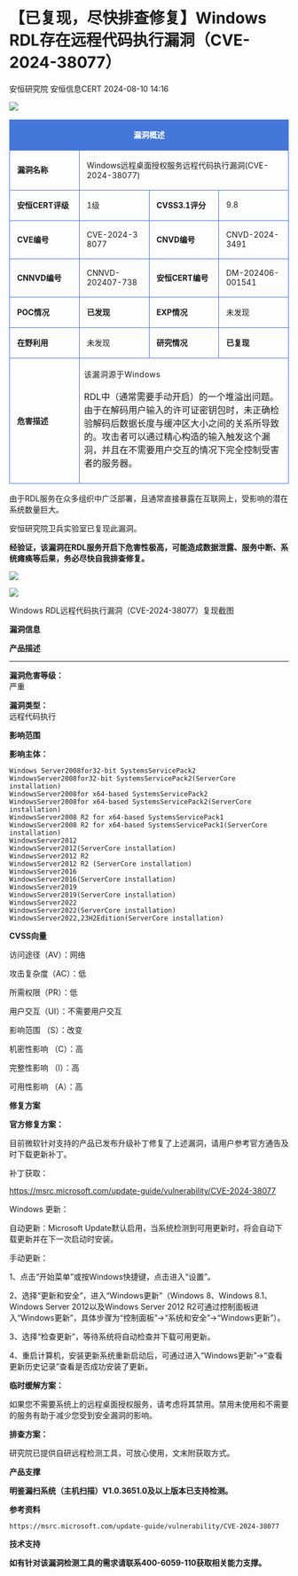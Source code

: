 #  【已复现，尽快排查修复】Windows RDL存在远程代码执行漏洞（CVE-2024-38077）   
安恒研究院  安恒信息CERT   2024-08-10 14:16  
  
![](https://mmbiz.qpic.cn/mmbiz_png/JAzzLj4nXesCfIew4xDgxHPaichzoa958OaWgTglXPf5mic3dq7TZc3np7PMDpLQPa4pL89cQvD6FAZaN71atsbA/640?wx_fmt=png&from=appmsg&wx_&wx_&wx_&wx_ "")  
  
<table><tbody style="box-sizing:border-box;"><tr style="box-sizing:border-box;"><td colspan="4" rowspan="1" style="border-width:1px;border-color:rgb(69, 119, 218);border-style:solid;background-color:rgb(69, 119, 218);box-sizing:border-box;" width="100.0000%" data-style="border-width:1px;border-color:rgb(69, 119, 218);border-style:solid;background-color:rgb(69, 119, 218);box-sizing:border-box;" class="js_darkmode__0"><section style="margin:5px 0%;box-sizing:border-box;"><section style="padding:0px 5px;font-size:14px;color:rgb(255, 255, 255);box-sizing:border-box;margin-bottom:unset;"><p style="text-align:center;"><strong style="box-sizing:border-box;">漏洞概述</strong></p></section></section></td></tr><tr style="box-sizing:border-box;"><td colspan="1" rowspan="1" style="border-width:1px;border-color:rgb(69, 119, 218);border-style:solid;box-sizing:border-box;" width="25.0000%"><section style="margin:5px 0%;box-sizing:border-box;"><section style="padding:0px 5px;font-size:14px;box-sizing:border-box;margin-bottom:unset;"><p style="text-align:left;"><strong style="box-sizing:border-box;">漏洞名称</strong></p></section></section></td><td colspan="3" rowspan="1" style="border-width:1px;border-color:rgb(69, 119, 218);border-style:solid;box-sizing:border-box;" width="75.0000%"><section style="margin:5px 0%;box-sizing:border-box;"><section style="padding:0px 5px;font-size:14px;box-sizing:border-box;margin-bottom:unset;"><p style="text-align:left;">Windows远程桌面授权服务远程代码执行漏洞(CVE-2024-38077)</p></section></section></td></tr><tr style="box-sizing:border-box;"><td colspan="1" rowspan="1" style="border-width:1px;border-color:rgb(69, 119, 218);border-style:solid;box-sizing:border-box;" width="25.0000%"><section style="margin:5px 0%;box-sizing:border-box;"><section style="padding:0px 5px;font-size:14px;box-sizing:border-box;margin-bottom:unset;"><p style="text-align:left;"><strong style="box-sizing:border-box;">安恒CERT评级</strong></p></section></section></td><td colspan="1" rowspan="1" style="border-width:1px;border-color:rgb(69, 119, 218);border-style:solid;box-sizing:border-box;" width="25.0000%"><section style="margin:5px 0%;box-sizing:border-box;"><section style="padding:0px 5px;font-size:14px;box-sizing:border-box;margin-bottom:unset;"><p style="text-align:left;word-break:break-all;">1级</p></section></section></td><td colspan="1" rowspan="1" style="border-width:1px;border-color:rgb(69, 119, 218);border-style:solid;box-sizing:border-box;" width="25.0000%"><section style="margin:5px 0%;box-sizing:border-box;"><section style="padding:0px 5px;font-size:14px;box-sizing:border-box;margin-bottom:unset;"><p style="text-align:left;"><strong style="box-sizing:border-box;">CVSS3.1评分</strong></p></section></section></td><td colspan="1" rowspan="1" style="border-width:1px;border-color:rgb(69, 119, 218);border-style:solid;box-sizing:border-box;" width="25.0000%"><section style="margin:5px 0%;box-sizing:border-box;"><section style="padding:0px 5px;font-size:14px;box-sizing:border-box;margin-bottom:unset;"><p style="text-align:left;">9.8<br/></p></section></section></td></tr><tr style="box-sizing:border-box;"><td colspan="1" rowspan="1" style="border-width:1px;border-color:rgb(69, 119, 218);border-style:solid;box-sizing:border-box;" width="25.0000%"><section style="margin:5px 0%;box-sizing:border-box;"><section style="padding:0px 5px;font-size:14px;box-sizing:border-box;margin-bottom:unset;"><p style="text-align:left;"><strong style="box-sizing:border-box;">CVE编号</strong></p></section></section></td><td colspan="1" rowspan="1" style="border-width:1px;border-color:rgb(69, 119, 218);border-style:solid;box-sizing:border-box;" width="25.0000%"><section style="margin:5px 0%;box-sizing:border-box;"><section style="padding:0px 5px;font-size:14px;box-sizing:border-box;margin-bottom:unset;"><p style="text-align:left;word-break:break-all;">CVE-2024-38077</p></section></section></td><td colspan="1" rowspan="1" style="border-width:1px;border-color:rgb(69, 119, 218);border-style:solid;box-sizing:border-box;" width="25.0000%"><section style="margin:5px 0%;box-sizing:border-box;"><section style="padding:0px 5px;font-size:14px;box-sizing:border-box;margin-bottom:unset;"><p style="text-align:left;"><strong style="box-sizing:border-box;">CNVD编号</strong></p></section></section></td><td colspan="1" rowspan="1" style="border-width:1px;border-color:rgb(69, 119, 218);border-style:solid;box-sizing:border-box;" width="25.0000%"><section style="margin:5px 0%;box-sizing:border-box;"><section style="padding:0px 5px;font-size:14px;box-sizing:border-box;margin-bottom:unset;"><p style="text-align:left;">CNVD-2024-3491</p></section></section></td></tr><tr style="box-sizing:border-box;"><td colspan="1" rowspan="1" style="border-width:1px;border-color:rgb(69, 119, 218);border-style:solid;box-sizing:border-box;" width="25.0000%"><section style="margin:5px 0%;box-sizing:border-box;"><section style="padding:0px 5px;font-size:14px;box-sizing:border-box;margin-bottom:unset;"><p style="text-align:left;"><strong style="box-sizing:border-box;">CNNVD编号</strong></p></section></section></td><td colspan="1" rowspan="1" style="border-width:1px;border-color:rgb(69, 119, 218);border-style:solid;box-sizing:border-box;" width="25.0000%"><section style="margin:5px 0%;box-sizing:border-box;"><section style="padding:0px 5px;font-size:14px;box-sizing:border-box;margin-bottom:unset;"><p data-v-e4cb35e8="">CNNVD-202407-738</p></section></section></td><td colspan="1" rowspan="1" style="border-width:1px;border-color:rgb(69, 119, 218);border-style:solid;box-sizing:border-box;" width="25.0000%"><section style="margin:5px 0%;box-sizing:border-box;"><section style="padding:0px 5px;font-size:14px;box-sizing:border-box;margin-bottom:unset;"><p style="text-align:left;"><strong style="box-sizing:border-box;">安恒CERT编号</strong></p></section></section></td><td colspan="1" rowspan="1" style="border-width:1px;border-color:rgb(69, 119, 218);border-style:solid;box-sizing:border-box;" width="25.0000%"><section style="margin:5px 0%;box-sizing:border-box;"><section style="padding:0px 5px;font-size:14px;box-sizing:border-box;margin-bottom:unset;"><p>DM-202406-001541</p></section></section></td></tr><tr style="box-sizing:border-box;"><td colspan="1" rowspan="1" style="border-width:1px;border-color:rgb(69, 119, 218);border-style:solid;box-sizing:border-box;" width="25.0000%"><section style="margin:5px 0%;box-sizing:border-box;"><section style="padding:0px 5px;font-size:14px;box-sizing:border-box;margin-bottom:unset;"><p style="text-align:left;"><strong style="box-sizing:border-box;">POC情况</strong></p></section></section></td><td colspan="1" rowspan="1" style="border-width:1px;border-color:rgb(69, 119, 218);border-style:solid;box-sizing:border-box;" width="25.0000%"><section style="margin:5px 0%;box-sizing:border-box;"><section style="padding:0px 5px;font-size:14px;box-sizing:border-box;margin-bottom:unset;"><p style="text-align:left;"><strong>已发现</strong></p></section></section></td><td colspan="1" rowspan="1" style="border-width:1px;border-color:rgb(69, 119, 218);border-style:solid;box-sizing:border-box;" width="25.0000%"><section style="margin:5px 0%;box-sizing:border-box;"><section style="padding:0px 5px;font-size:14px;box-sizing:border-box;margin-bottom:unset;"><p style="text-align:left;"><strong style="box-sizing:border-box;">EXP情况</strong></p></section></section></td><td colspan="1" rowspan="1" style="border-width:1px;border-color:rgb(69, 119, 218);border-style:solid;box-sizing:border-box;" width="25.0000%"><section style="margin:5px 0%;box-sizing:border-box;"><section style="padding:0px 5px;font-size:14px;box-sizing:border-box;margin-bottom:unset;"><p style="text-align:left;">未发现</p></section></section></td></tr><tr style="box-sizing:border-box;"><td colspan="1" rowspan="1" style="border-width:1px;border-color:rgb(69, 119, 218);border-style:solid;box-sizing:border-box;" width="25.0000%"><section style="margin:5px 0%;box-sizing:border-box;"><section style="padding:0px 5px;font-size:14px;box-sizing:border-box;margin-bottom:unset;"><p style="text-align:left;"><strong style="box-sizing:border-box;">在野利用</strong></p></section></section></td><td colspan="1" rowspan="1" style="border-width:1px;border-color:rgb(69, 119, 218);border-style:solid;box-sizing:border-box;" width="25.0000%"><section style="margin:5px 0%;box-sizing:border-box;"><section style="padding:0px 5px;font-size:14px;box-sizing:border-box;margin-bottom:unset;"><p style="text-align:left;">未发现</p></section></section></td><td colspan="1" rowspan="1" style="border-width:1px;border-color:rgb(69, 119, 218);border-style:solid;box-sizing:border-box;" width="25.0000%"><section style="margin:5px 0%;box-sizing:border-box;"><section style="padding:0px 5px;font-size:14px;box-sizing:border-box;margin-bottom:unset;"><p style="text-align:left;"><strong style="box-sizing:border-box;">研究情况</strong></p></section></section></td><td colspan="1" rowspan="1" style="border-width:1px;border-color:rgb(69, 119, 218);border-style:solid;box-sizing:border-box;" width="25.0000%"><section style="margin:5px 0%;box-sizing:border-box;"><section style="padding:0px 5px;font-size:14px;box-sizing:border-box;margin-bottom:unset;"><p style="text-align:left;"><strong>已复现</strong><br/></p></section></section></td></tr><tr style="box-sizing:border-box;"><td colspan="1" rowspan="1" style="border-width:1px;border-color:rgb(69, 119, 218);border-style:solid;box-sizing:border-box;" width="25.0000%"><section style="margin:5px 0%;box-sizing:border-box;"><section style="padding:0px 5px;font-size:14px;box-sizing:border-box;margin-bottom:unset;"><p style="text-align:left;"><strong style="box-sizing:border-box;">危害描述</strong></p></section></section></td><td colspan="3" rowspan="1" style="border-width:1px;border-color:rgb(69, 119, 218);border-style:solid;box-sizing:border-box;" width="75.0000%"><section style="margin:5px 0%;box-sizing:border-box;"><p><span style="font-size:14px;letter-spacing:0.57834px;line-height:22.4px;">该漏洞源于Windows
 
RDL中（通常需要手动开启）的一个堆溢出问题。由于在解码用户输入的许可证密钥包时，未正确检验解码后数据长度与缓冲区大小之间的关系所导致的。攻击者可以通过精心构造的输入触发这个漏洞，并且在不需要用户交互的情况下完全控制受害者的服务器。</span></p><section style="padding:0px 5px;font-size:14px;box-sizing:border-box;margin-bottom:unset;overflow:hidden;line-height:0;"><br/></section></section></td></tr></tbody></table>  
  
由于RDL服务在众多组织中广泛部署，且通常直接暴露在互联网上，受影响的潜在系统数量巨大。  
  
安恒研究院卫兵实验室已复现此漏洞。  
  
**经验证，该漏洞在RDL服务开启下危害性极高，可能造成数据泄露、服务中断、系统瘫痪等后果，务必尽快自我排查修复。**  
  
![](https://mmbiz.qpic.cn/mmbiz_png/JAzzLj4nXesL0N4GRqBCfSK2xee5bCQsLI3tIial8r93rkFUpQmAgb1A385YPeAgZSEneY6BTFRAqRgibPhsubmQ/640?wx_fmt=png&from=appmsg "")  
  
![](https://mmbiz.qpic.cn/mmbiz_png/JAzzLj4nXesL0N4GRqBCfSK2xee5bCQsxkDpLiaUbQic18eJSa9icbbAzXTluBJXO4HVtoXlvppeYA7uJ3eCOMk4g/640?wx_fmt=png&from=appmsg "")  
  
Windows RDL远程代码执行漏洞（CVE-2024-38077）复现截图  
  
  
  
**漏洞信息**  
  
  
  
  
  
**产品描述**  
  
****  
**漏洞危害等级：**  
严重  
  
**漏洞类型：**  
远程代码执行  
  
  
**影响范围**  
  
**影响主体：**  
  
```
Windows Server2008for32-bit SystemsServicePack2
WindowsServer2008for32-bit SystemsServicePack2(ServerCore installation)
WindowsServer2008for x64-based SystemsServicePack2
WindowsServer2008for x64-based SystemsServicePack2(ServerCore installation)
WindowsServer2008 R2 for x64-based SystemsServicePack1
WindowsServer2008 R2 for x64-based SystemsServicePack1(ServerCore installation)
WindowsServer2012
WindowsServer2012(ServerCore installation)
WindowsServer2012 R2
WindowsServer2012 R2 (ServerCore installation)
WindowsServer2016
WindowsServer2016(ServerCore installation)
WindowsServer2019
WindowsServer2019(ServerCore installation)
WindowsServer2022
WindowsServer2022(ServerCore installation)
WindowsServer2022,23H2Edition(ServerCore installation)
```  
  
  
  
**CVSS向量**  
  
访问途径（AV）：网络  
  
攻击复杂度（AC）：低  
  
所需权限（PR）：低  
  
用户交互（UI）：不需要用户交互  
  
影响范围 （S）：改变  
  
机密性影响 （C）：高  
  
完整性影响 （l）：高  
  
可用性影响 （A）：高  
  
  
  
**修复方案**  
  
  
  
  
**官方修复方案：**  
  
目前微软针对支持的产品已发布升级补丁修复了上述漏洞，请用户参考官方通告及时下载更新补丁。  
  
补丁获取：  
  
https://msrc.microsoft.com/update-guide/vulnerability/CVE-2024-38077  
  
Windows 更新：  
  
自动更新：Microsoft Update默认启用，当系统检测到可用更新时，将会自动下载更新并在下一次启动时安装。  
  
手动更新：  
  
1、点击“开始菜单”或按Windows快捷键，点击进入“设置”。  
  
2、选择“更新和安全”，进入“Windows更新”（Windows
 8、Windows 8.1、Windows Server 2012以及Windows Server 2012 
R2可通过控制面板进入“Windows更新”，具体步骤为“控制面板”->“系统和安全”->“Windows更新”）。  
  
3、选择“检查更新”，等待系统将自动检查并下载可用更新。  
  
4、重启计算机，安装更新系统重新启动后，可通过进入“Windows更新”->“查看更新历史记录”查看是否成功安装了更新。  
  
**临时缓解方案：**  
  
如果您不需要系统上的远程桌面授权服务，请考虑将其禁用。禁用未使用和不需要的服务有助于减少您受到安全漏洞的影响。  
  
**排查方案：**  
  
研究院已提供自研远程检测工具，可放心使用，文末附获取方式。  
  
**产品支撑**  
  
  
  
  
**明鉴漏扫系统（主机扫描）V1.0.3651.0及以上版本已支持检测。**  
  
  
  
  
**参考资料**  
  
  
  
  
```
https://msrc.microsoft.com/update-guide/vulnerability/CVE-2024-38077
```  
  
  
**技术支持**  
  
  
  
  
  
**如有针对该漏洞检测工具的需求请联系400-6059-110获取相关能力支撑。**  
  
